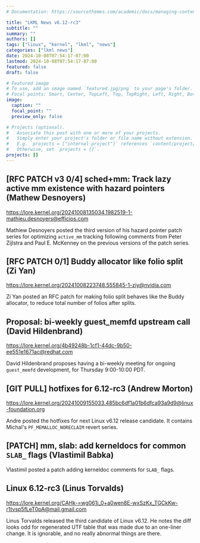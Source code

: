 ```yaml
---
# Documentation: https://sourcethemes.com/academic/docs/managing-content/

title: "LKML News v6.12-rc3"
subtitle: ""
summary: ""
authors: []
tags: ["linux", "kernel", "lkml", "news"]
categories: ["lkml news"]
date: 2024-10-08T07:54:17-07:00
lastmod: 2024-10-08T07:54:17-07:00
featured: false
draft: false

# Featured image
# To use, add an image named `featured.jpg/png` to your page's folder.
# Focal points: Smart, Center, TopLeft, Top, TopRight, Left, Right, BottomLeft, Bottom, BottomRight.
image:
  caption: ""
  focal_point: ""
  preview_only: false

# Projects (optional).
#   Associate this post with one or more of your projects.
#   Simply enter your project's folder or file name without extension.
#   E.g. `projects = ["internal-project"]` references `content/project/deep-learning/index.md`.
#   Otherwise, set `projects = []`.
projects: []
---
```


[RFC PATCH v3 0/4] sched+mm: Track lazy active mm existence with hazard pointers (Mathew Desnoyers)
---------------------------------------------------------------------------------------------------

https://lore.kernel.org/20241008135034.1982519-1-mathieu.desnoyers@efficios.com

Mathiew Desnoyers posted the third version of his hazard pointer patch series
for optimizing `active_mm` tracking following comments from Peter Zijlstra and
Paul E. McKenney on the previous versions of the patch series.


[RFC PATCH 0/1] Buddy allocator like folio split (Zi Yan)
---------------------------------------------------------

https://lore.kernel.org/20241008223748.555845-1-ziy@nvidia.com

Zi Yan posted an RFC patch for making folio split behaves like the Buddy
allocator, to reduce total number of folios after splits.


Proposal: bi-weekly guest_memfd upstream call (David Hildenbrand)
-----------------------------------------------------------------

https://lore.kernel.org/4b49248b-1cf1-44dc-9b50-ee551e1671ac@redhat.com

David Hildenbrand proposes having a bi-weekly meeting for ongoing `guest_memfd`
development, for Thursday 9:00-10:00 PDT.


[GIT PULL] hotfixes for 6.12-rc3 (Andrew Morton)
------------------------------------------------

https://lore.kernel.org/20241009155033.485bc6df1a01b6dfca93a9d9@linux-foundation.org

Andre posted the hotfixes for next Linux v6.12 release candidate.  It contains
Michal's `PF_MEMALLOC_NORECLAIM` revert series.


[PATCH] mm, slab: add kerneldocs for common `SLAB_` flags (Vlastimil Babka)
---------------------------------------------------------------------------

Vlastimil posted a patch adding kerneldoc comments for `SLAB_` flags.



Linux 6.12-rc3 (Linus Torvalds)
-------------------------------

https://lore.kernel.org/CAHk-=wg061j_0+a0wen8E-wxSzKx_TGCkKw-r1tvsp5fLeT0pA@mail.gmail.com

Linus Torvalds released the third candidate of Linux v6.12.  He notes the diff
looks odd for regenerated UTF table that was made due to an one-liner change.
It is ignorable, and no really abnormal things are there.
